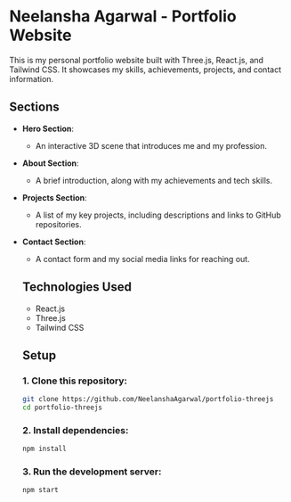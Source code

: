 # Neelansha Agarwal - Portfolio Website

This is my personal portfolio website built with Three.js, React.js, and Tailwind CSS. It showcases my skills, achievements, projects, and contact information.

## Sections

- **Hero Section**:
  - An interactive 3D scene that introduces me and my profession.
- **About Section**:
  - A brief introduction, along with my achievements and tech skills.
- **Projects Section**:
  - A list of my key projects, including descriptions and links to GitHub repositories.
- **Contact Section**:
  - A contact form and my social media links for reaching out.

  ## Technologies Used

  - React.js
  - Three.js
  - Tailwind CSS

  ## Setup

  ### 1. Clone this repository:

  ```bash
  git clone https://github.com/NeelanshaAgarwal/portfolio-threejs
  cd portfolio-threejs
  ```

  ### 2. Install dependencies:

  ```bash
  npm install
  ```

  ### 3. Run the development server:

  ```bash
  npm start
  ```

